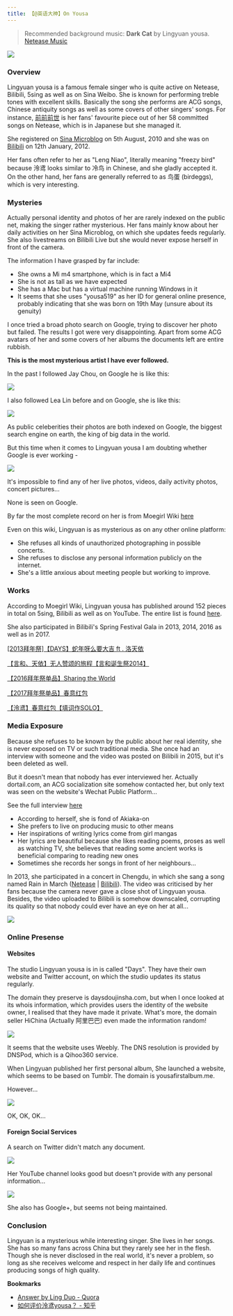 ```yaml
---
title: 【@英语大神】On Yousa
---
```

> Recommended background music: **Dark Cat** by Lingyuan yousa. [Netease Music](http://music.163.com/#/m/song?id=33682737)

![](https://o0stweauh.qnssl.com/220px-6163e3ccgw1eidn6hlhdmj20ae0af0u2.jpg)

### Overview

Lingyuan yousa is a famous female singer who is quite active on Netease, Bilibili, 5sing as well as on Sina Weibo. She is known for performing treble tones with excellent skills. Basically the song she performs are ACG songs, Chinese antiquity songs as well as some covers of other singers' songs. For instance, [前前前世](http://music.163.com/#/m/song?id=446247397) is her fans' favourite piece out of her 58 committed songs on Netease, which is in Japanese but she managed it.

She registered on [Sina Microblog](http://weibo.com/p/1005051633936332) on 5th August, 2010 and she was on [Bilibili](https://space.bilibili.com/282994) on 12th January, 2012.

Her fans often refer to her as "Leng Niao", literally meaning "freezy bird" because 泠鸢 looks similar to 冷鸟 in Chinese, and she gladly accepted it. On the other hand, her fans are generally referred to as 鸟蛋 (birdeggs), which is very interesting.

### Mysteries

Actually personal identity and photos of her are rarely indexed on the public net, making the singer rather mysterious. Her fans mainly know about her daily activities on her Sina Microblog, on which she updates feeds regularly. She also livestreams on Bilibili Live but she would never expose herself in front of the camera.

The information I have grasped by far include:

- She owns a Mi m4 smartphone, which is in fact a Mi4
- She is not as tall as we have expected
- She has a Mac but has a virtual machine running Windows in it
- It seems that she uses "yousa519" as her ID for general online presence, probably indicating that she was born on 19th May (unsure about its genuity)

I once tried a broad photo search on Google, trying to discover her photo but failed. The results I got were very disappointing. Apart from some ACG avatars of her and some covers of her albums the documents left are entire rubbish. 

**This is the most mysterious artist I have ever followed.**

In the past I followed Jay Chou, on Google he is like this:

![](https://o0stweauh.qnssl.com/scr-jay.png)

I also followed Lea Lin before and on Google, she is like this:

![](https://o0stweauh.qnssl.com/scr-lea.png)

As public celeberities their photos are both indexed on Google, the biggest search engine on earth, the king of big data in the world.

But this time when it comes to Lingyuan yousa I am doubting whether Google is ever working - 

![](https://o0stweauh.qnssl.com/scr-yousa.png)

It's impossible to find any of her live photos, videos, daily activity photos, concert pictures...

None is seen on Google.

By far the most complete record on her is from Moegirl Wiki [here](https://zh.moegirl.org/zh-hans/泠鸢yousa)

Even on this wiki, Lingyuan is as mysterious as on any other online platform:

- She refuses all kinds of unauthorized photographing in possible concerts.
- She refuses to disclose any personal information publicly on the internet.
- She's a little anxious about meeting people but working to improve.

### Works

According to Moegirl Wiki, Lingyuan yousa has published around 152 pieces in total on 5sing, Bilibili as well as on YouTube. The entire list is found [here](https://zh.moegirl.org/zh-hans/%E6%B3%A0%E9%B8%A2yousa#.E4.BD.9C.E5.93.81).

She also participated in Bilibili's Spring Festival Gala in 2013, 2014, 2016 as well as in 2017.

[\[2013拜年祭\]【DAYS】蛇年呀么要大吉 ft . 洛天依](https://www.bilibili.com/video/av462766)

[【言和、天依】无人赞颂的旅程【言和诞生祭2014】](https://www.bilibili.com/video/av1271742)

[【2016拜年祭单品】Sharing the World](https://www.bilibili.com/video/av3905451)

[【2017拜年祭单品】春意红包](https://www.bilibili.com/video/av8506617)

[【泠鸢】春意红包【填词作SOLO】](https://www.bilibili.com/video/av8556160)

### Media Exposure

Because she refuses to be known by the public about her real identity, she is never exposed on TV or such traditional media. She once had an interview with someone and the video was posted on Bilibili in 2015, but it's been deleted as well.

But it doesn't mean that nobody has ever interviewed her. Actually dortail.com, an ACG socialization site somehow contacted her, but only text was seen on the website's Wechat Public Platform...

See the full interview [here](https://mp.weixin.qq.com/s?__biz=MzIwODA5MDE3OA==&mid=401277830&idx=1&sn=b8df0e13b10cab5c8b4fb9ffba61051f&3rd=MzA3MDU4NTYzMw==&scene=6#rd)

- According to herself, she is fond of Akiaka-on
- She prefers to live on producing music to other means
- Her inspirations of writing lyrics come from girl mangas
- Her lyrics are beautiful because she likes reading poems, proses as well as watching TV, she believes that reading some ancient works is beneficial comparing to reading new ones
- Sometimes she records her songs in front of her neighbours...

In 2013, she participated in a concert in Chengdu, in which she sang a song named Rain in March ([Netease](http://music.163.com/#/m/song?id=28832323) | [Bilibili](https://www.bilibili.com/video/av599025)). The video was criticised by her fans because the camera never gave a close shot of Lingyuan yousa. Besides, the video uploaded to Bilibili is somehow downscaled, corrupting its quality so that nobody could ever have an eye on her at all...

![](https://o0stweauh.qnssl.com/7031dac2a246be3dbc8e4939e509e705_b.png)

### Online Presense

#### Websites

The studio Lingyuan yousa is in is called "Days". They have their own website and Twitter account, on which the studio updates its status regularly.

The domain they preserve is daysdoujinsha.com, but when I once looked at its whois information, which provides users the identity of the website owner, I realised that they have made it private. What's more, the domain seller HiChina (Actually 阿里巴巴) even made the information random!

![](https://o0stweauh.qnssl.com/scr-days.png)

It seems that the website uses Weebly. The DNS resolution is provided by DNSPod, which is a Qihoo360 service.

When Lingyuan published her first personal album, She launched a website, which seems to be based on Tumblr. The domain is yousafirstalbum.me. 

However...

![](https://o0stweauh.qnssl.com/scr-yousafirstalbum.png)

OK, OK, OK...

#### Foreign Social Services

A search on Twitter didn't match any document.

![](https://o0stweauh.qnssl.com/scr-yousa-twitter.png)

Her YouTube channel looks good but doesn't provide with any personal information...

![](https://o0stweauh.qnssl.com/scr-yousa-youtube.png)

She also has Google+, but seems not being maintained.

### Conclusion

Lingyuan is a mysterious while interesting singer. She lives in her songs. She has so many fans across China but they rarely see her in the flesh. Though she is never disclosed in the real world, it's never a problem, so long as she receives welcome and respect in her daily life and continues producing songs of high quality.

**Bookmarks**

- [Answer by Ling Duo - Quora](https://www.quora.com/Whats-the-last-song-you-listened-to/answer/Duo-Ling)
- [如何评价泠鸢yousa？ - 知乎](https://www.zhihu.com/question/39796954)